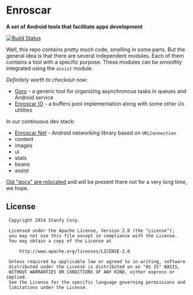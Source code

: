 Enroscar
=======

**A set of Android tools that facilitate apps development**

[![Build Status](https://secure.travis-ci.org/stanfy/enroscar.png?branch=master)](http://travis-ci.org/stanfy/enroscar)

Well, this repo contains pretty much code, smelling in some parts.
But the general idea is that there are several independent modules. Each of them contains
a tool with a specific purpose. These modules can be smoothly integrated using the `assist` module.

*Definitely worth to checkout now:*
* [Goro](goro) - a generic tool for organizing asynchronous tasks in queues and Android service
* [Enroscar IO](io) - a buffers pool implementation along with some other i/o utilities

In our continuous dev stack:
* [Enroscar Net](net) - Android networking library based on `URLConnection`
* content
* images
* ui
* stats
* beans
* assist

[Old "docs" are relocated](README_OLD.md)
and will be present there not for a very long time, we hope.

License
-------

     Copyright 2014 Stanfy Corp.

     Licensed under the Apache License, Version 2.0 (the "License");
     you may not use this file except in compliance with the License.
     You may obtain a copy of the License at

         http://www.apache.org/licenses/LICENSE-2.0

     Unless required by applicable law or agreed to in writing, software
     distributed under the License is distributed on an "AS IS" BASIS,
     WITHOUT WARRANTIES OR CONDITIONS OF ANY KIND, either express or implied.
     See the License for the specific language governing permissions and
     limitations under the License.

